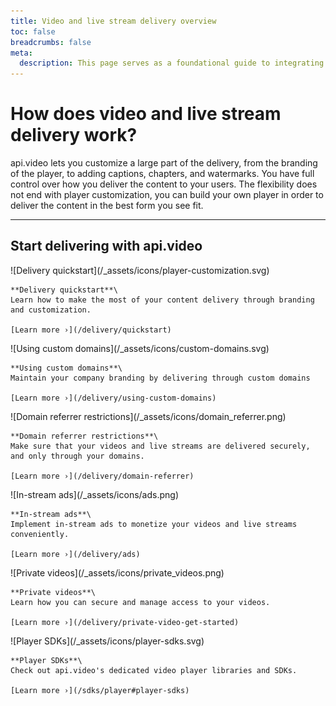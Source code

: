 ```yaml
---
title: Video and live stream delivery overview
toc: false
breadcrumbs: false
meta:
  description: This page serves as a foundational guide to integrating api.video's solutions for video delivery and player customization.
---
```


<div class="section-header no-toc">

# How does <span style="color: var(--accent-10)">video and live stream delivery</span> work?

  api.video lets you customize a large part of the delivery, from the branding of the player, to adding captions, chapters, and watermarks. You have full control over how you deliver the content to your users. The flexibility does not end with player customization, you can build your own player in order to deliver the content in the best form you see fit.

</div>

---

## Start delivering with api.video

<Grid cols="2" gap="3">
<Card pad="3">
    ![Delivery quickstart](/_assets/icons/player-customization.svg)

    **Delivery quickstart**\
    Learn how to make the most of your content delivery through branding and customization.

    [Learn more ›](/delivery/quickstart)
</Card>
<Card pad="3">
    ![Using custom domains](/_assets/icons/custom-domains.svg)

    **Using custom domains**\
    Maintain your company branding by delivering through custom domains

    [Learn more ›](/delivery/using-custom-domains)
</Card>
<Card pad="3">
    ![Domain referrer restrictions](/_assets/icons/domain_referrer.png)

    **Domain referrer restrictions**\
    Make sure that your videos and live streams are delivered securely, and only through your domains.

    [Learn more ›](/delivery/domain-referrer)
</Card>
<Card pad="3">
    ![In-stream ads](/_assets/icons/ads.png)

    **In-stream ads**\
    Implement in-stream ads to monetize your videos and live streams conveniently.

    [Learn more ›](/delivery/ads)
</Card>
<Card pad="3">
    ![Private videos](/_assets/icons/private_videos.png)

    **Private videos**\
    Learn how you can secure and manage access to your videos.

    [Learn more ›](/delivery/private-video-get-started)
</Card>
<Card pad="3">
    ![Player SDKs](/_assets/icons/player-sdks.svg)

    **Player SDKs**\
    Check out api.video's dedicated video player libraries and SDKs.

    [Learn more ›](/sdks/player#player-sdks)
</Card>
</Grid>